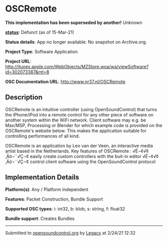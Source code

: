 # OSCRemote

**This implementation has been superseded by another!**
Unknown

**[status](../implementation-status.html)**: Defunct (as of 15-Mar-21)

**Status details**: 
App no longer available. No snapshot on Archive.org.

**Project Type**: Software Application

**Project URL**: <http://itunes.apple.com/WebObjects/MZStore.woa/wa/viewSoftware?id=302073387&mt=8>

**OSC Documentation URL**: <http://www.nr37.nl/OSCRemote>

## Description

OSCRemote is an intuitive controller (using OpenSoundControl) that turns the iPhone/iPod into a remote control for any other piece of software on another system within the WiFi network. Client software may e.g. be Max/MSP, Processing or Blender for which example code is provided on the OSCRemote's website below. This makes the application suitable for controlling performances of all kind. <p> OSCRemote is an application by Leo van der Veen, an interactive media artist based in the Netherlands. Key features of OSCRemote : √É¬¢√¢‚Äö¬¨√Ç¬¢ easily create custom controllers with the buit-in editor √É¬¢√¢‚Äö¬¨√Ç¬¢ control client software using the OpenSoundControl protocol

## Implementation Details

**Platform(s)**: Any / Platform Independent

**Features**: Packet Construction, Bundle Support

**Supported OSC types**: i: int32, b: blob, s: string, f: float32

**Bundle support**: Creates Bundles

---
Submitted to [opensoundcontrol.org](https://opensoundcontrol.org) by [Legacy](https://web.archive.org) at 2/24/21 12:32
